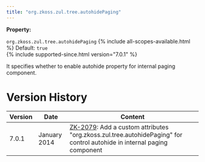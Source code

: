 ```yaml
---
title: "org.zkoss.zul.tree.autohidePaging"
---
```


**Property:**

`org.zkoss.zul.tree.autohidePaging`
{% include all-scopes-available.html %}
Default: `true`  
{% include supported-since.html version="7.0.1" %}

It specifies whether to enable autohide property for internal paging
component.

# Version History

| Version | Date         | Content                                                                                                                                                           |
|---------|--------------|-------------------------------------------------------------------------------------------------------------------------------------------------------------------|
| 7.0.1   | January 2014 | [ZK-2079](http://tracker.zkoss.org/browse/ZK-2079): Add a custom attributes "org.zkoss.zul.tree.autohidePaging" for control autohide in internal paging component |
